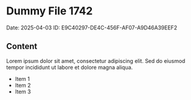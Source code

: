 # Dummy File 1742

Date: 2025-04-03
ID: E9C40297-DE4C-456F-AF07-A9D46A39EEF2

## Content

Lorem ipsum dolor sit amet, consectetur adipiscing elit.
Sed do eiusmod tempor incididunt ut labore et dolore magna aliqua.

* Item 1
* Item 2
* Item 3
